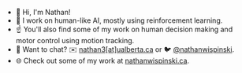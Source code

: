 - 👋 Hi, I'm Nathan!
- 🤖 I work on human-like AI, mostly using reinforcement learning.
- ☝️ You'll also find some of my work on human decision making and motor control using motion tracking.
- 🎤 Want to chat? ✉️ [nathan3[at]ualberta.ca](mailto:nathan3@ualberta.ca) or 🐦 [@nathanwispinski](https://twitter.com/nathanwispinski).
- 🌐 Check out some of my work at [nathanwispinski.ca](https://nathanwispinski.ca/).

<!--
**nathanwispinski/nathanwispinski** is a ✨ _special_ ✨ repository because its `README.md` (this file) appears on your GitHub profile.
-->
